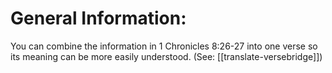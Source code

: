 # General Information:

You can combine the information in 1 Chronicles 8:26-27 into one verse so its meaning can be more easily understood. (See: [[translate-versebridge]])
